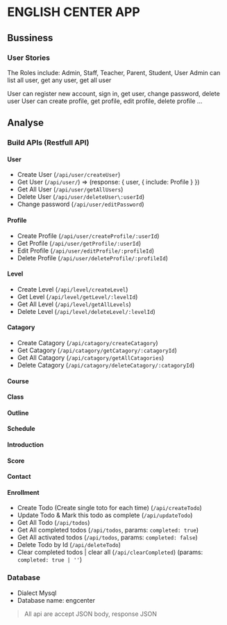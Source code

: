 # ENGLISH CENTER APP

## Bussiness

### User Stories

The Roles include: Admin, Staff, Teacher, Parent, Student, User
Admin can list all user, get any user, get all user

User can register new account, sign in, get user, change password, delete user
User can create profile, get profile, edit profile, delete profile
...

## Analyse

### Build APIs (Restfull API)

#### User

- Create User (`/api/user/createUser`)
- Get User (`/api/user/`) => (response: { user, { include: Profile } })
- Get All User (`/api/user/getAllUsers`)
- Delete User (`/api/user/deleteUser\:userId`)
- Change password (`/api/user/editPassword`)

#### Profile

- Create Profile (`/api/user/createProfile/:userId`)
- Get Profile (`/api/user/getProfile/:userId`)
- Edit Profile (`/api/user/editProfile/:profileId`)
- Delete Profile (`/api/user/deleteProfile/:profileId`)

#### Level

- Create Level (`/api/level/createLevel`)
- Get Level (`/api/level/getLevel/:levelId`)
- Get All Level (`/api/level/getAllLevels`)
- Delete Level (`/api/level/deleteLevel/:levelId`)

#### Catagory

- Create Catagory (`/api/catagory/createCatagory`)
- Get Catagory (`/api/catagory/getCatagory/:catagoryId`)
- Get All Catagory (`/api/catagory/getAllCatagories`)
- Delete Catagory (`/api/catagory/deleteCatagory/:catagoryId`)

#### Course

#### Class

#### Outline

#### Schedule

#### Introduction

#### Score

#### Contact

#### Enrollment


- Create Todo (Create single toto for each time) (`/api/createTodo`)
- Update Todo & Mark this todo as complete (`/api/updateTodo`)
- Get All Todo (`/api/todos`)
- Get All completed todos (`/api/todos`, params: `completed: true`)
- Get All activated todos (`/api/todos`, params: `completed: false`)
- Delete Todo by Id (`/api/deleteTodo`)
- Clear completed todos | clear all (`/api/clearCompleted`) (params: `completed: true | ''`)

### Database
- Dialect Mysql
- Database name: engcenter

> All api are accept JSON body, response JSON